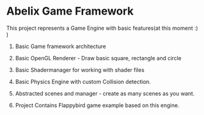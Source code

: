 # Abelix Game Framework
This project represents a Game Engine with basic features(at this moment :) )
1. Basic Game framework architecture

2. Basic OpenGL Renderer - Draw basic square, rectangle and circle

3. Basic Shadermanager for working with shader files

4. Basic Physics Engine with custom Collision detection.

5. Abstracted scenes and manager - create as many scenes as you want.

6. Project Contains Flappybird game example based on this engine.
